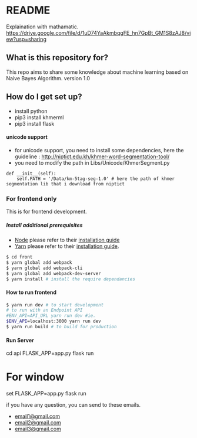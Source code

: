 # README #

Explaination with mathamatic. https://drive.google.com/file/d/1uD74YaAkmbqgFE_hn7GpBt_GM1S8zAJ8/view?usp=sharing

## What is this repository for? ##

This repo aims to share some knowledge about machine learning based on Naive Bayes Algorithm.
version 1.0

## How do I get set up? ##

* install python
* pip3 install khmerml
* pip3 install flask
#### unicode support ####
* for unicode support, you need to install some dependencies, here the guideline : http://niptict.edu.kh/khmer-word-segmentation-tool/
* you need to modify the path in Libs/Unicode/KhmerSegment.py
```
def __init__(self):
	self.PATH = '/Data/km-5tag-seg-1.0' # here the path of khmer segmentation lib that i download from niptict
```
### For frontend only
This is for frontend development.
##### Install additional prerequisites
* [Node](https://nodejs.org/en/) please refer to their [installation guide](https://nodejs.org/en/download/package-manager/)
* [Yarn](https://yarnpkg.com)  please refer to their [installation guide](https://yarnpkg.com/en/docs/install).

```sh
$ cd front
$ yarn global add webpack
$ yarn global add webpack-cli
$ yarn global add webpack-dev-server
$ yarn install # install the require dependancies
```
#### How to run frontend
```sh
$ yarn run dev # to start development 
# to run with an Endpoint API
#ENV_API=API_URL yarn run dev #ie. 
$ENV_API=localhost:3000 yarn run dev
$ yarn run build # to build for production
```
#### Run Server
cd api
FLASK_APP=app.py flask run
# For window
set FLASK_APP=app.py
flask run

if you have any question, you can send to these emails.
- email1@gmail.com
- email2@gmail.com
- email3@gmail.com  